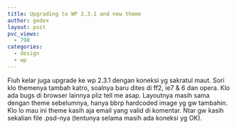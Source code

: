 ```yaml
---
title: Upgrading to WP 2.3.1 and new theme
author: gedex
layout: post
pvc_views:
  - 798
categories:
  - design
  - wp
---
```


Fiuh kelar juga upgrade ke wp 2.3.1 dengan koneksi yg sakratul maut. Sori klo themenya tambah katro, soalnya baru dites di ff2, ie7 & 6 dan opera. Klo ada bugs di browser lainnya pliz tell me asap. Layoutnya masih sama dengan theme sebelumnya, hanya bbrp hardcoded image yg gw tambahin. Klo lo mau ini theme kasih aja email yang valid di komentar. Ntar gw kasih sekalian file .psd-nya (tentunya selama masih ada koneksi yg OK).
